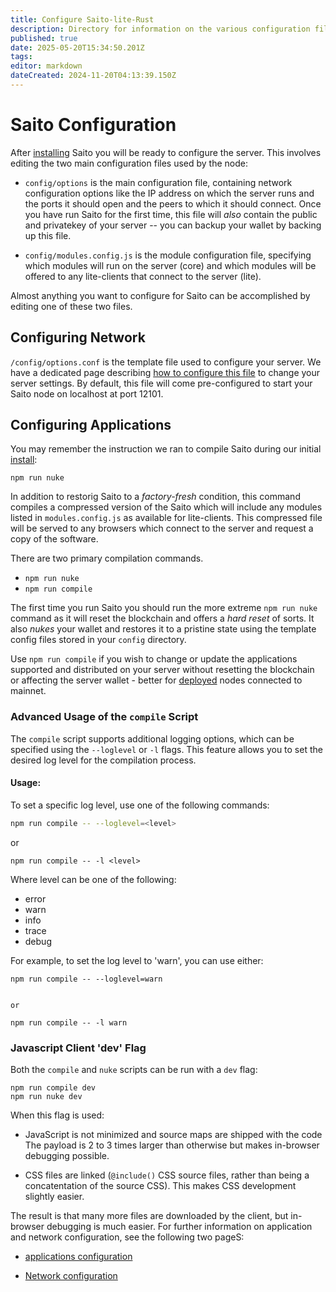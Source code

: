 ```yaml
---
title: Configure Saito-lite-Rust
description: Directory for information on the various configuration files which dictate how a Saito-lite-Rust client operates.
published: true
date: 2025-05-20T15:34:50.201Z
tags: 
editor: markdown
dateCreated: 2024-11-20T04:13:39.150Z
---
```


# Saito Configuration

After [installing](/install) Saito you will be ready to configure the server. This involves editing the two main configuration files used by the node:

- `config/options` is the main configuration file, containing network configuration options like the IP address on which the server runs and the ports it should open and the peers to which it should connect. Once you have run Saito for the first time, this file will *also* contain the public and privatekey of your server -- you can backup your wallet by backing up this file.

- `config/modules.config.js` is the module configuration file, specifying which modules will run on the server (core) and which modules will be offered to any lite-clients that connect to the server (lite).

Almost anything you want to configure for Saito can be accomplished by editing one of these two files.

## Configuring Network

```/config/options.conf``` is the template file used to configure your server. We have a dedicated page describing [how to configure this file](/config/network) to change your server settings. By default, this file will come pre-configured to start your Saito node on localhost at port 12101.


## Configuring Applications

You may remember the instruction we ran to compile Saito during our initial [install](/install):

```
npm run nuke
```

In addition to restorig Saito to a *factory-fresh* condition, this command compiles a compressed version of the Saito which will include any modules listed in `modules.config.js` as available for lite-clients. This compressed file will be served to any browsers which connect to the server and request a copy of the software.

There are two primary compilation commands. 

- `npm run nuke`
- `npm run compile`

The first time you run Saito you should run the more extreme `npm run nuke` command as it will reset the blockchain and offers a *hard reset* of sorts. It also *nukes* your wallet and restores it to a pristine state using the template config files stored in your `config` directory.

Use `npm run compile` if you wish to change or update the applications supported and distributed on your server without resetting the blockchain or affecting the server wallet - better for [deployed](https://wiki.saito.io/en/tech/deployment) nodes connected to mainnet.

### Advanced Usage of the `compile` Script

The `compile` script supports additional logging options, which can be specified using the `--loglevel` or `-l` flags. This feature allows you to set the desired log level for the compilation process.

#### Usage:

To set a specific log level, use one of the following commands:

```bash
npm run compile -- --loglevel=<level>
```

or 
```
npm run compile -- -l <level>
```

Where level can be one of the following:

- error
- warn
- info
- trace
- debug

For example, to set the log level to 'warn', you can use either:

```
npm run compile -- --loglevel=warn


or

npm run compile -- -l warn

```

### Javascript Client 'dev' Flag

Both the `compile` and `nuke` scripts can be run with a `dev` flag:

```
npm run compile dev
npm run nuke dev
```

When this flag is used:

 * JavaScript is not minimized and source maps are shipped with the code 
   The payload is 2 to 3 times larger than otherwise but makes in-browser 
   debugging possible.
   
 * CSS files are linked (```@include()``` CSS source files, rather than 
   being a concatentation of the source CSS). This makes CSS development
   slightly easier.
   
The result is that many more files are downloaded by the client, but in-browser debugging is much easier. For further information on application and network configuration, see the following two pageS:

- [applications configuration](/config/applications)

- [Network configuration](/config/network)



